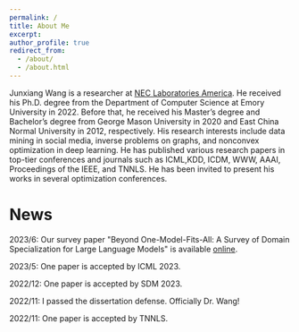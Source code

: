 ```yaml
---
permalink: /
title: About Me
excerpt:
author_profile: true
redirect_from:
  - /about/
  - /about.html
---
```

Junxiang Wang is a researcher at [NEC Laboratories America](https://www.nec-labs.com/). He received his Ph.D. degree from the Department of Computer Science at Emory University in 2022. Before that, he received his Master’s degree and Bachelor’s degree from George Mason University in 2020 and East China Normal University in 2012, respectively. His research interests include data mining in social media, inverse problems on graphs, and nonconvex optimization in deep learning. He has published various research papers in top-tier conferences and journals such as ICML,KDD, ICDM, WWW, AAAI, Proceedings of the IEEE, and TNNLS. He has been invited to present his works in several optimization conferences.

News
=======

2023/6: Our survey paper "Beyond One-Model-Fits-All: A Survey of Domain Specialization for Large Language Models" is available [online](https://arxiv.org/abs/2305.18703).

2023/5: One paper is accepted by ICML 2023.

2022/12: One paper is accepted by SDM 2023.

2022/11: I passed the dissertation defense. Officially Dr. Wang!

2022/11: One paper is accepted by TNNLS.



<script type="text/javascript" id="clustrmaps" src="//clustrmaps.com/map_v2.js?d=D4ogHZEj_T_81G2XdDA-XI7q4R_wO9XfuC8ziqkI4TY&cl=ffffff&w=a"></script>
